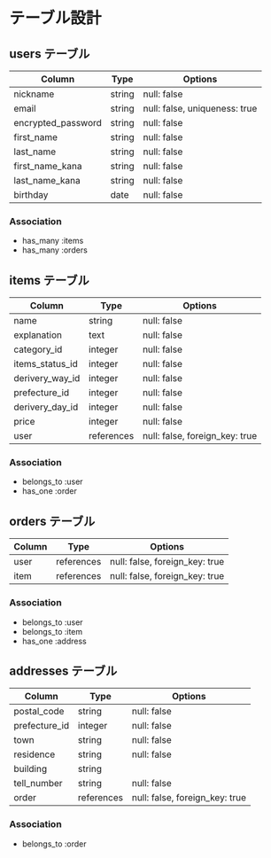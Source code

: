 # テーブル設計

## users テーブル

| Column                | Type   | Options                       |
| ----------------------| ------ | ----------------------------- |
| nickname              | string | null: false                   |
| email                 | string | null: false, uniqueness: true |
| encrypted_password    | string | null: false                   |
| first_name            | string | null: false                   |
| last_name             | string | null: false                   |
| first_name_kana       | string | null: false                   |
| last_name_kana        | string | null: false                   |
| birthday              | date   | null: false                   |

### Association

- has_many :items
- has_many :orders

## items テーブル

| Column                | Type       | Options                        |
| ----------------------| ---------- | ------------------------------ |
| name                  | string     | null: false                    |
| explanation           | text       | null: false                    |
| category_id           | integer    | null: false                    |
| items_status_id       | integer    | null: false                    |
| derivery_way_id       | integer    | null: false                    |
| prefecture_id         | integer    | null: false                    |
| derivery_day_id       | integer    | null: false                    |
| price                 | integer    | null: false                    |
| user                  | references | null: false, foreign_key: true |

### Association

- belongs_to :user
- has_one :order


## orders テーブル

| Column                | Type   | Options                        |
| ----------------------| ---------- | ------------------------------ |
| user                  | references | null: false, foreign_key: true |
| item                  | references | null: false, foreign_key: true |

### Association

- belongs_to :user
- belongs_to :item
- has_one :address

## addresses テーブル

| Column                | Type       | Options                        |
| ----------------------| ---------- | ------------------------------ |
| postal_code           | string     | null: false                    |
| prefecture_id         | integer    | null: false                    |
| town                  | string     | null: false                    |
| residence             | string     | null: false                    |
| building              | string     |                                |
| tell_number           | string     | null: false                    |
| order                 | references | null: false, foreign_key: true |

### Association

- belongs_to :order